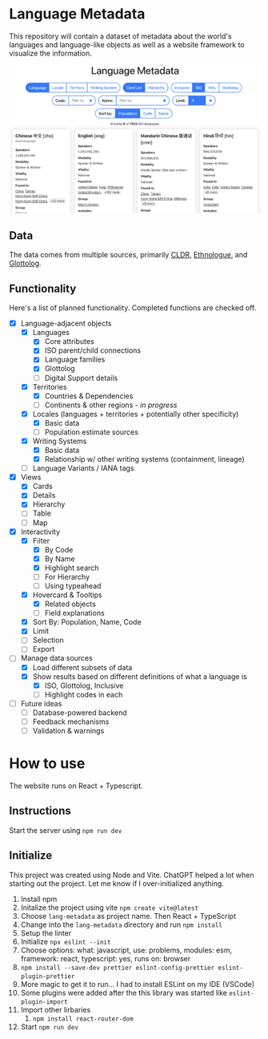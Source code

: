 # Language Metadata

This repository will contain a dataset of metadata about the world's languages and language-like objects as well as a website framework to visualize the information.


![Preview of the website](/public/preview.png)

## Data

The data comes from multiple sources, primarily [CLDR](https://github.com/unicode-org/cldr/), [Ethnologue](https://www.ethnologue.com/), and [Glottolog](https://glottolog.org/).

## Functionality

Here's a list of planned functionality. Completed functions are checked off.

- [x] Language-adjacent objects
  - [x] Languages
    - [x] Core attributes
    - [x] ISO parent/child connections
    - [x] Language families
    - [x] Glottolog
    - [ ] Digital Support details
  - [x] Territories
    - [x] Countries & Dependencies
    - [ ] Continents & other regions - _in progress_
  - [x] Locales (languages + territories + potentially other specificity)
    - [x] Basic data
    - [ ] Population estimate sources
  - [x] Writing Systems
    - [x] Basic data
    - [x] Relationship w/ other writing systems (containment, lineage)
  - [ ] Language Variants / IANA tags
- [x] Views
  - [x] Cards
  - [x] Details
  - [x] Hierarchy
  - [ ] Table
  - [ ] Map
- [x] Interactivity
  - [x] Filter
    - [x] By Code
    - [x] By Name
    - [x] Highlight search
    - [ ] For Hierarchy
    - [ ] Using typeahead
  - [x] Hovercard & Tooltips
    - [x] Related objects
    - [ ] Field explanations
  - [x] Sort By: Population, Name, Code
  - [x] Limit
  - [ ] Selection
  - [ ] Export
- [ ] Manage data sources
  - [x] Load different subsets of data
  - [x] Show results based on different definitions of what a language is
    - [x] ISO, Glottolog, Inclusive
    - [ ] Highlight codes in each
- [ ] Future ideas
  - [ ] Database-powered backend
  - [ ] Feedback mechanisms
  - [ ] Validation & warnings 

# How to use

The website runs on React + Typescript.

## Instructions

Start the server using `npm run dev`

## Initialize

This project was created using Node and Vite. ChatGPT helped a lot when starting out the project. Let me know if I over-initialized anything.

1. Install npm
2. Initalize the project using vite `npm create vite@latest`
  1. Choose `lang-metadata` as project name. Then React + TypeScript
3. Change into the `lang-metadata` directory and run `npm install`
4. Setup the linter
  1. Initialize `npx eslint --init`
  2. Choose options: what: javascript, use: problems, modules: esm, framework: react, typescript: yes, runs on: browser
  3. `npm install --save-dev prettier eslint-config-prettier eslint-plugin-prettier`
  4. More magic to get it to run... I had to install ESLint on my IDE (VSCode)
  5. Some plugins were added after the this library was started like `eslint-plugin-import`
5. Import other lirbaries
   1. `npm install react-router-dom`
6. Start `npm run dev`
